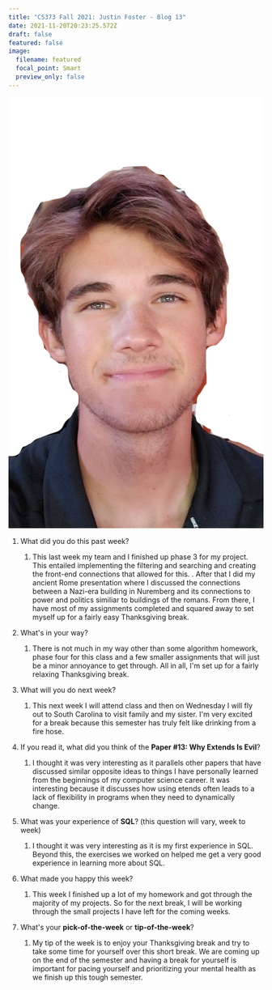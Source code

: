 ```yaml
---
title: "CS373 Fall 2021: Justin Foster - Blog 13"
date: 2021-11-20T20:23:25.572Z
draft: false
featured: false
image:
  filename: featured
  focal_point: Smart
  preview_only: false
---
```

![](selfie-2-_li.jpg)

<!--StartFragment-->

1. What did you do this past week?

   1. This last week my team and I finished up phase 3 for my project. This entailed implementing the filtering and searching and creating the front-end connections that allowed for this. . After that I did my ancient Rome presentation where I discussed the connections between a Nazi-era building in Nuremberg and its connections to power and politics similiar to buildings of the romans. From there, I have most of my assignments completed and squared away to set myself up for a fairly easy Thanksgiving break. 
2. What's in your way?

   1. There is not much in my way other than some algorithm homework, phase four for this class and a few smaller assignments that will just be a minor annoyance to get through. All in all, I'm set up for a fairly relaxing Thanksgiving break.
3. What will you do next week?

   1. This next week I will attend class and then on Wednesday I will fly out to South Carolina to visit family and my sister. I'm very excited for a break because this semester has truly felt like drinking from a fire hose.
4. If you read it, what did you think of the **Paper #13: Why Extends Is Evil**?

   1. I thought it was very interesting as it parallels other papers that have discussed similar opposite ideas to things I have personally learned from the beginnings of my computer science career. It was interesting because it discusses how using etends often leads to a lack of flexibility in programs when they need to dynamically change.
5. What was your experience of **SQL**? (this question will vary, week to week)

   1. I thought it was very interesting as it is my first experience in SQL. Beyond this, the exercises we worked on helped me get a very good experience in learning more about SQL.
6. What made you happy this week?

   1. This week I finished up a lot of my homework and got through the majority of my projects. So for the next break, I will be working through the small projects I have left for the coming weeks. 
7. What's your **pick-of-the-week** or **tip-of-the-week**?

   1. My tip of the week is to enjoy your Thanksgiving break and try to take some time for yourself over this short break. We are coming up on the end of the semester and having a break for yourself is important for pacing yourself and prioritizing your mental health as we finish up this tough semester.

<!--EndFragment-->
